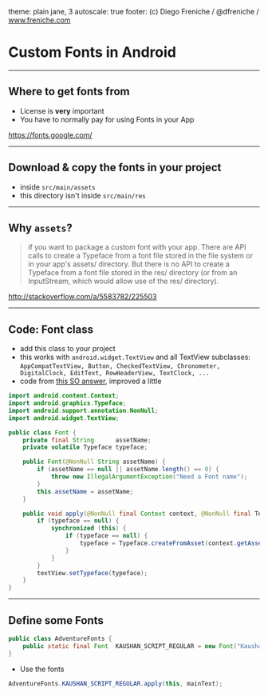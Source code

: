 theme: plain jane, 3
autoscale: true 
footer: (c) Diego Freniche / @dfreniche / www.freniche.com

# Custom Fonts in Android

---

## Where to get fonts from

- License is __very__ important
- You have to normally pay for using Fonts in your App

https://fonts.google.com/

---

## Download & copy the fonts in your project

- inside `src/main/assets`
- this directory isn't inside `src/main/res`

---

## Why `assets`?

>  if you want to package a custom font with your app. There are API calls to create a Typeface from a font file stored in the file system or in your app's assets/ directory. But there is no API to create a Typeface from a font file stored in the res/ directory (or from an InputStream, which would allow use of the res/ directory).

http://stackoverflow.com/a/5583782/225503


---

## Code: Font class

- add this class to your project
- this works with `android.widget.TextView` and all TextView subclasses: `AppCompatTextView, Button, CheckedTextView, Chronometer, DigitalClock, EditText, RowHeaderView, TextClock, ...`
- code from [this SO answer](http://stackoverflow.com/questions/2888508/how-to-change-the-font-on-the-textview), improved a little

```java
import android.content.Context;
import android.graphics.Typeface;
import android.support.annotation.NonNull;
import android.widget.TextView;

public class Font {
    private final String      assetName;
    private volatile Typeface typeface;

    public Font(@NonNull String assetName) {
        if (assetName == null || assetName.length() == 0) {
            throw new IllegalArgumentException("Need a Font name");
        }
        this.assetName = assetName;
    }

    public void apply(@NonNull final Context context, @NonNull final TextView textView) {
        if (typeface == null) {
            synchronized (this) {
                if (typeface == null) {
                    typeface = Typeface.createFromAsset(context.getAssets(), assetName);
                }
            }
        }
        textView.setTypeface(typeface);
    }
}
```

---

## Define some Fonts

```java
public class AdventureFonts {
    public static final Font  KAUSHAN_SCRIPT_REGULAR = new Font("KaushanScript-Regular.ttf");
}
```

- Use the fonts

```java
AdventureFonts.KAUSHAN_SCRIPT_REGULAR.apply(this, mainText);
```
